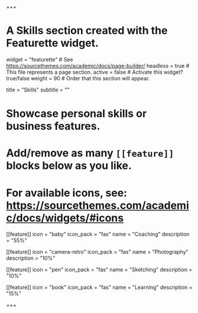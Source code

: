+++
# A Skills section created with the Featurette widget.
widget = "featurette"  # See https://sourcethemes.com/academic/docs/page-builder/
headless = true  # This file represents a page section.
active = false  # Activate this widget? true/false
weight = 90  # Order that this section will appear.

title = "Skills"
subtitle = ""

# Showcase personal skills or business features.
# 
# Add/remove as many `[[feature]]` blocks below as you like.
# 
# For available icons, see: https://sourcethemes.com/academic/docs/widgets/#icons


[[feature]]
  icon = "baby"
  icon_pack = "fas"
  name = "Coaching"
  description = "55%"  
  
[[feature]]
  icon = "camera-retro"
  icon_pack = "fas"
  name = "Photography"
  description = "10%"
  
[[feature]]
  icon = "pen"
  icon_pack = "fas"
  name = "Sketching"
  description = "10%"
  
[[feature]]
  icon = "book"
  icon_pack = "fas"
  name = "Learning"
  description = "15%"

+++
